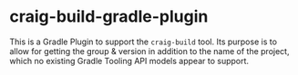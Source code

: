 # craig-build-gradle-plugin

This is a Gradle Plugin to support the `craig-build` tool. Its purpose is to allow for getting the group & version in addition to the name of the project, which no existing Gradle Tooling API models appear to support.